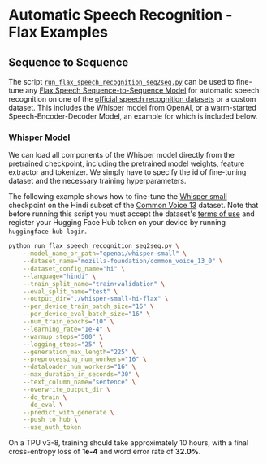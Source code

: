 <!---
Copyright 2023 The HuggingFace Team. All rights reserved.

Licensed under the Apache License, Version 2.0 (the "License");
you may not use this file except in compliance with the License.
You may obtain a copy of the License at

    http://www.apache.org/licenses/LICENSE-2.0

Unless required by applicable law or agreed to in writing, software
distributed under the License is distributed on an "AS IS" BASIS,
WITHOUT WARRANTIES OR CONDITIONS OF ANY KIND, either express or implied.
See the License for the specific language governing permissions and
limitations under the License.
-->

# Automatic Speech Recognition - Flax Examples

## Sequence to Sequence

The script [`run_flax_speech_recognition_seq2seq.py`](https://github.com/huggingface/transformers/blob/main/examples/flax/speech-recognition/run_flax_speech_recognition_seq2seq.py) 
can be used to fine-tune any [Flax Speech Sequence-to-Sequence Model](https://huggingface.co/docs/transformers/main/en/model_doc/auto#transformers.FlaxAutoModelForSpeechSeq2Seq) 
for automatic speech recognition on one of the [official speech recognition datasets](https://huggingface.co/datasets?task_ids=task_ids:automatic-speech-recognition) 
or a custom dataset. This includes the Whisper model from OpenAI, or a warm-started Speech-Encoder-Decoder Model, 
an example for which is included below.

### Whisper Model

We can load all components of the Whisper model directly from the pretrained checkpoint, including the pretrained model 
weights, feature extractor and tokenizer. We simply have to specify the id of fine-tuning dataset and the necessary
training hyperparameters.

The following example shows how to fine-tune the [Whisper small](https://huggingface.co/openai/whisper-small) checkpoint 
on the Hindi subset of the [Common Voice 13](https://huggingface.co/datasets/mozilla-foundation/common_voice_13_0) dataset.
Note that before running this script you must accept the dataset's [terms of use](https://huggingface.co/datasets/mozilla-foundation/common_voice_13_0) 
and register your Hugging Face Hub token on your device by running `huggingface-hub login`.

```bash
python run_flax_speech_recognition_seq2seq.py \
	--model_name_or_path="openai/whisper-small" \
	--dataset_name="mozilla-foundation/common_voice_13_0" \
	--dataset_config_name="hi" \
	--language="hindi" \
	--train_split_name="train+validation" \
	--eval_split_name="test" \
	--output_dir="./whisper-small-hi-flax" \
	--per_device_train_batch_size="16" \
	--per_device_eval_batch_size="16" \
	--num_train_epochs="10" \
	--learning_rate="1e-4" \
	--warmup_steps="500" \
	--logging_steps="25" \
	--generation_max_length="225" \
	--preprocessing_num_workers="16" \
	--dataloader_num_workers="16" \
	--max_duration_in_seconds="30" \
	--text_column_name="sentence" \
	--overwrite_output_dir \
	--do_train \
	--do_eval \
	--predict_with_generate \
	--push_to_hub \
	--use_auth_token
```

On a TPU v3-8, training should take approximately 10 hours, with a final cross-entropy loss of **1e-4** and word error rate of **32.0%**.
